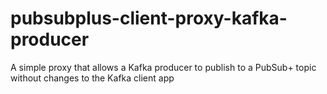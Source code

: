 # pubsubplus-client-proxy-kafka-producer
A simple proxy that allows a Kafka producer to publish to a PubSub+ topic without changes to the Kafka client app
